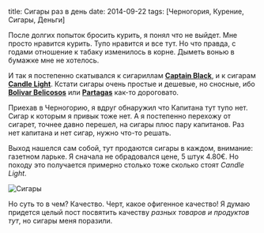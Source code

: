 title: Сигары раз в день
date: 2014-09-22
tags: [Черногория, Курение, Сигары, Деньги]

После долгих попыток бросить курить, я понял что не выйдет. Мне просто нравится курить. Тупо нравится и все тут. Но что правда, с годами отношение к табаку изменилось в корне. Дыметь вонью в бумажке мне не хотелось. 

И так я постепенно скатывался к сигариллам [**Captain Black**](https://www.google.me/?gws_rd=ssl#q=Captain+Black), и к сигарам [**Candle Light**](https://www.google.me/?gws_rd=ssl#q=candlelight+cigars). Кстати сигары очень простые и дешевые, но сносные, ибо [**Bolivar Belicosos**](https://www.google.me/search?q=Bolivar+Belicosos&oq=Bolivar+Belicosos&aqs=chrome..69i57j69i60l2.517j0j7&sourceid=chrome&es_sm=119&ie=UTF-8) или [**Partagas**](https://www.google.me/search?q=Partagas&oq=Partagas&aqs=chrome..69i57j69i59j69i60l2.349j0j7&sourceid=chrome&es_sm=119&ie=UTF-8) как-то дороговато.

Приехав в Черногорию, я вдруг обнаружил что Капитана тут тупо нет. Сигар к которым я привык тоже нет. А я постепенно перехожу от сигарет, точнее давно перешел, на сигары плюс пару капитанов. Раз нет капитана и нет сигар, нужно что-то решать.

Выход нашелся сам собой, тут продаются сигары в каждом, внимание: газетном ларьке. Я сначала не обрадовался цене, 5 штук 4.80€. Но походу это получается примерно столько тоже сколько стоят *Candle Light*. 

![Сигары](http://macgera.s3.amazonaws.com/old-media/images/cigars.jpg)

Но суть то в чем? Качество. Черт, какое офигенное качество! Я думаю придется целый пост посвятить качеству _разных товаров и продуктов тут_, но сигары меня поразили.
